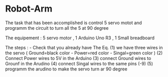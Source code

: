# Robot-Arm
The task that has been accomplished is control 5 servo motot and programm the circuit to turn all the 5 at 90 degree 



The equipement : 5 servo motor , 1 Arduino Uno R3 , 1 Small breadboard



The steps : 
        - Check that you already have The Eq. 
          (1) we have three wires in the servo ( Ground=black color  - Power=red color - Singal=green color )
          (2) Connect Power wires to 5V in the Arduino 
          (3) connect Ground wires to Grounf in the Arudino
          (4) connect Singal wires to the same pins (-9)
          (5) programm the arudino to make the servo turn ar 90 degree
          
            
      
